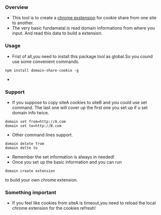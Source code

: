 ### Overview
- This tool is to create a <a href="https://developer.chrome.com/docs/extensions/mv3/getstarted/">chrome exstension</a> for cookie share from one site to another.
- The very basic fundamatal is read domain informations from where you input. And read this data to build a extension.

### Usage
- Frist of all,you need to install this package tool as global.So you cound use some convenient commands.
```
npm install domain-share-cookie -g
```
- 

### Support 
- If you suppose to copy siteA cookies to siteB and you could use set command. The last one will cover up the first one you set up if u set domain info twice.
```
domain set from=http://A.com
domain set to=http://B.com
```
- Other command lines support.
```
domain delete from
domain delte to
```
- Remember the set information is always in needed!
- Once you set up the basic information and you can run
```
domain create extension
```
to build your own chrome extension.

### Something important
- If you feel like cookies from siteA is timeout,you need to reload the local chrome extension for the cookies refresh!